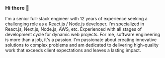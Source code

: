 ### Hi there 👋
I'm a senior full-stack engineer with 12 years of experience
seeking a challenging role as a React.js / Node.js developer.
I'm specialized in React.js, Next.js, Node.js, AWS, etc.
Experienced with all stages of development cycle for dynamic
web projects.
For me, software engineering is more than a job, it's a passion.
I'm passionate about creating innovative solutions to complex
problems and am dedicated to delivering high-quality work that
exceeds client expectations and leaves a lasting impact.
<!--
**webdev123123/webdev123123** is a ✨ _special_ ✨ repository because its `README.md` (this file) appears on your GitHub profile.

Here are some ideas to get you started:

- 🔭 I’m currently working on ...
- 🌱 I’m currently learning ...
- 👯 I’m looking to collaborate on ...
- 🤔 I’m looking for help with ...
- 💬 Ask me about ...
- 📫 How to reach me: ...
- 😄 Pronouns: ...
- ⚡ Fun fact: ...
-->
